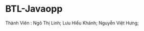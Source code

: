 # BTL-Javaopp

Thành Viên :  Ngô Thị Linh;
              Lưu Hiểu Khánh;
              Nguyễn Việt Hưng;
              
